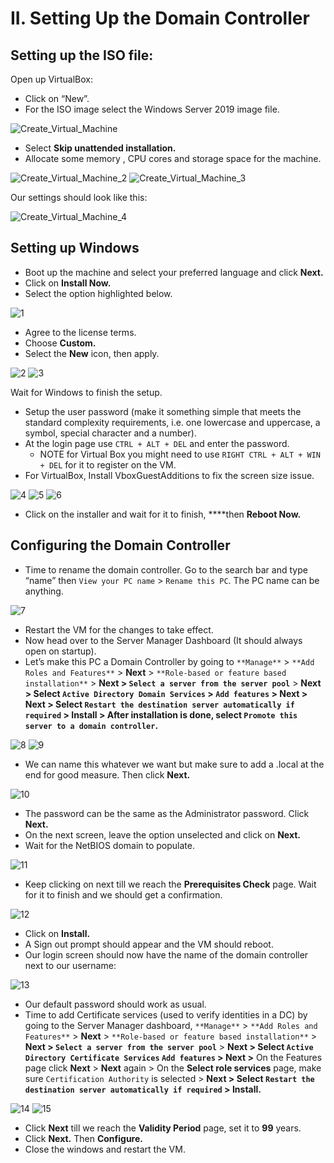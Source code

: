 # II. Setting Up the Domain Controller

## Setting up the ISO file:

Open up VirtualBox:

- Click on “New”.
- For the ISO image select the Windows Server 2019 image file.

![Create_Virtual_Machine](https://github.com/w1zzl3-06/TCM-Practical-Ethical-Hacking-Notes/assets/141921425/9811f625-29a2-4cb6-9761-ce3ef8604f2c)

- Select **Skip unattended installation.**
- Allocate some memory , CPU cores and storage space for the machine.
    
 ![Create_Virtual_Machine_2](https://github.com/w1zzl3-06/TCM-Practical-Ethical-Hacking-Notes/assets/141921425/20966a43-4b39-4c2e-913a-f5233750b693) 
![Create_Virtual_Machine_3](https://github.com/w1zzl3-06/TCM-Practical-Ethical-Hacking-Notes/assets/141921425/35ee09ff-8e50-4f33-9af0-d7ac16bd3e6d)

Our settings should look like this:

![Create_Virtual_Machine_4](https://github.com/w1zzl3-06/TCM-Practical-Ethical-Hacking-Notes/assets/141921425/c28fbd00-6e79-4a62-a36f-4143ad2638d7)

## Setting up Windows

- Boot up the machine and select your preferred language and click **Next.**
- Click on **Install Now.**
- Select the option highlighted below.
    
![1](https://github.com/w1zzl3-06/TCM-Practical-Ethical-Hacking-Notes/assets/141921425/0c30402f-9bd3-45f5-ba1f-fb0489b17834)
    
- Agree to the license terms.
- Choose **Custom.**
- Select the **New** icon, then apply.
    
![2](https://github.com/w1zzl3-06/TCM-Practical-Ethical-Hacking-Notes/assets/141921425/99aa9317-ddf6-42c1-b888-7b1cb99d7087) 
![3](https://github.com/w1zzl3-06/TCM-Practical-Ethical-Hacking-Notes/assets/141921425/e1fc1828-b65b-4538-8fc1-bef60af83c73)

Wait for Windows to finish the setup.
    
- Setup the user password (make it something simple that meets the standard complexity requirements, i.e. one lowercase and uppercase, a symbol, special character and a number).
- At the login page use `CTRL + ALT + DEL` and enter the password.
    - NOTE for Virtual Box you might need to use `RIGHT CTRL + ALT + WIN + DEL` for it to register on the VM.
- For VirtualBox, Install VboxGuestAdditions to fix the screen size issue.
    
![4](https://github.com/w1zzl3-06/TCM-Practical-Ethical-Hacking-Notes/assets/141921425/b10a8313-19c7-4148-980a-786455ef47ec)
![5](https://github.com/w1zzl3-06/TCM-Practical-Ethical-Hacking-Notes/assets/141921425/dc6717fe-b9ca-4a3c-9ea9-650671f40c88)
![6](https://github.com/w1zzl3-06/TCM-Practical-Ethical-Hacking-Notes/assets/141921425/195f8998-c3ac-48b9-b7f7-6ddf623a180b)

- Click on the installer and wait for it to finish, ****then **Reboot Now.**

## Configuring the Domain Controller

- Time to rename the domain controller. Go to the search bar and type “name” then `View your PC name` > `Rename this PC`. The PC name can be anything.
    
![7](https://github.com/w1zzl3-06/TCM-Practical-Ethical-Hacking-Notes/assets/141921425/bec45ff8-7786-46f8-ad28-fc9f5b61530f)
    
- Restart the VM for the changes to take effect.
- Now head over to the Server Manager Dashboard (It should always open on startup).
- Let’s make this PC a Domain Controller by going to `**Manage**` > `**Add Roles and Features**` > **Next** > `**Role-based or feature based installation**` > **Next > `Select a server from the server pool`** > **Next > Select `Active Directory Domain Services` > `Add features` > Next > Next > Select `Restart the destination server automatically if required` > Install > After installation is done, select `Promote this server to a domain controller`.**
    
![8](https://github.com/w1zzl3-06/TCM-Practical-Ethical-Hacking-Notes/assets/141921425/b417d8f3-5701-4893-9da6-18047ebebd1c)
![9](https://github.com/w1zzl3-06/TCM-Practical-Ethical-Hacking-Notes/assets/141921425/80c0eb59-d520-47aa-a898-0b891e347569)

- We can name this whatever we want but make sure to add a .local at the end for good measure. Then click **Next.**

![10](https://github.com/w1zzl3-06/TCM-Practical-Ethical-Hacking-Notes/assets/141921425/2327cdac-dbbf-474a-8a12-b9f0507b8eba)
  
- The password can be the same as the Administrator password. Click **Next.**
- On the next screen, leave the option unselected and click on **Next.**
- Wait for the NetBIOS domain to populate.
    
![11](https://github.com/w1zzl3-06/TCM-Practical-Ethical-Hacking-Notes/assets/141921425/1d8c1000-15b5-4236-9177-641cedd2cd8a)
  
- Keep clicking on next till we reach the **Prerequisites Check** page. Wait for it to finish and we should get a confirmation.
    
![12](https://github.com/w1zzl3-06/TCM-Practical-Ethical-Hacking-Notes/assets/141921425/60a5a889-2457-4cce-8066-eec341390697)

- Click on **Install.**
- A Sign out prompt should appear and the VM should reboot.
- Our login screen should now have the name of the domain controller next to our username:

![13](https://github.com/w1zzl3-06/TCM-Practical-Ethical-Hacking-Notes/assets/141921425/a80eb2d9-9ffe-4ac3-a595-8612218510a2)
   
- Our default password should work as usual.
- Time to add Certificate services (used to verify identities in a DC) by going to the Server Manager dashboard, `**Manage**` > `**Add Roles and Features**` > **Next** > `**Role-based or feature based installation**` > **Next > `Select a server from the server pool`** > **Next > Select `Active Directory Certificate Services` `Add features` > Next >** On the Features page click **Next** > **Next** again > On the **Select role services** page, make sure `Certification Authority` is selected > **Next > Select `Restart the destination server automatically if required` > Install.**
    
![14](https://github.com/w1zzl3-06/TCM-Practical-Ethical-Hacking-Notes/assets/141921425/ad47787d-68d5-4510-aaeb-5dedab9ae87a)
![15](https://github.com/w1zzl3-06/TCM-Practical-Ethical-Hacking-Notes/assets/141921425/bb4e54ff-4c97-4d4f-8961-0dcd70b918f4)
    
- Click **Next** till we reach the **Validity Period**  page, set it to **99** years.
- Click **Next.** Then **Configure.**
- Close the windows and restart the VM.
